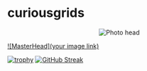 # curiousgrids
<p align="center">

  <img src="https://user-images.githubusercontent.com/62067806/143072959-a38a13c7-568c-47f4-a88e-b8dbc7156f81.jpg" alt="Photo head">  
</p>

[![MasterHead](your image link)](https://user-images.githubusercontent.com/62067806/143063224-62ed8a62-5aa9-4fd0-a8b3-8b9e5d741680.jpg)

[![trophy](https://github-profile-trophy.vercel.app/?username=ryo-ma)](https://github.com/ryo-ma/github-profile-trophy)
[![GitHub Streak](https://github-readme-streak-stats.herokuapp.com/?user=DenverCoder1)](https://git.io/streak-stats)
